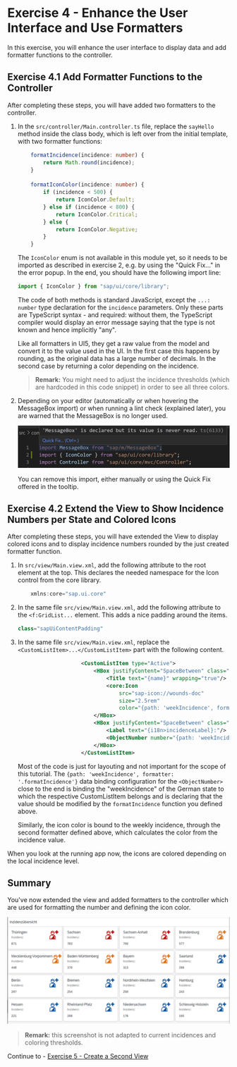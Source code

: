 # Exercise 4 - Enhance the User Interface and Use Formatters

In this exercise, you will enhance the user interface to display data and add formatter functions to the controller.

## Exercise 4.1 Add Formatter Functions to the Controller

After completing these steps, you will have added two formatters to the controller.

1. In the `src/controller/Main.controller.ts` file, replace the `sayHello` method inside the class body, which is left over from the initial template, with two formatter functions:

	```ts
		formatIncidence(incidence: number) {
			return Math.round(incidence);
		}

		formatIconColor(incidence: number) {
			if (incidence < 500) {
				return IconColor.Default;
			} else if (incidence < 800) {
				return IconColor.Critical;
			} else {
				return IconColor.Negative;
			}
		}
	```

	The `IconColor` enum is not available in this module yet, so it needs to be imported as described in exercise 2, e.g. by using the "Quick Fix..." in the error popup. In the end, you should have the following import line:
	```ts
	import { IconColor } from "sap/ui/core/library";
	```

	The code of both methods is standard JavaScript, except the `...: number` type declaration for the `incidence` parameters. Only these parts are TypeScript syntax - and required: without them, the TypeScript compiler would display an error message saying that the type is not known and hence implicitly "any".

	Like all formatters in UI5, they get a raw value from the model and convert it to the value used in the UI. In the first case this happens by rounding, as the original data has a large number of decimals. In the second case by returning a color depending on the incidence.

	> **Remark:**
	You might need to adjust the incidence thresholds (which are hardcoded in this code snippet) in order to see all three colors.
2.	Depending on your editor (automatically or when hovering the MessageBox import) or when running a lint check (explained later), you are warned that the MessageBox is no longer used.

	<img src="images/unused_import.png" width="664">

	You can remove this import, either manually or using the Quick Fix offered in the tooltip.

## Exercise 4.2 Extend the View to Show Incidence Numbers per State and Colored Icons

After completing these steps, you will have extended the View to display colored icons and to display incidence numbers rounded by the just created formatter function.

1.	In `src/view/Main.view.xml`, add the following attribute to the root element at the top. This declares the needed namespace for the Icon control from the core library.

	```js
		xmlns:core="sap.ui.core"
	```

2.	In the same file `src/view/Main.view.xml`, add the following attribute to the `<f:GridList...` element. This adds a nice padding around the items.

	```js
	class="sapUiContentPadding"
	```

3.  In the same file `src/view/Main.view.xml`, replace the `<CustomListItem>...</CustomListItem>` part with the following content.

	```xml
						<CustomListItem type="Active">
							<HBox justifyContent="SpaceBetween" class="sapUiSmallMargin">
								<Title text="{name}" wrapping="true"/>
								<core:Icon 
									src="sap-icon://wounds-doc" 
									size="2.5rem" 
									color="{path: 'weekIncidence', formatter: '.formatIconColor'}"/>
							</HBox>
							<HBox justifyContent="SpaceBetween" class="sapUiSmallMargin">
								<Label text="{i18n>incidenceLabel}:"/>
								<ObjectNumber number="{path: 'weekIncidence', formatter: '.formatIncidence'}"/>
							</HBox>
						</CustomListItem>
	```

	Most of the code is just for layouting and not important for the scope of this tutorial. The `{path: 'weekIncidence', formatter: '.formatIncidence'}` data binding configuration for the `<ObjectNumber>` close to the end is binding the "weekIncidence" of the German state to which the respective CustomListItem belongs and is declaring that the value should be modified by the `formatIncidence` function you defined above. 

	Similarly, the icon color is bound to the weekly incidence, through the second formatter defined above, which calculates the color from the incidence value.

When you look at the running app now, the icons are colored depending on the local incidence level.

## Summary

You've now extended the view and added formatters to the controller which are used for formatting the number and defining the icon color.

![](images/colored_incidencelist.png)
> **Remark:** this screenshot is not adapted to current incidences and coloring thresholds.

Continue to - [Exercise 5 - Create a Second View](../ex5/README.md)
